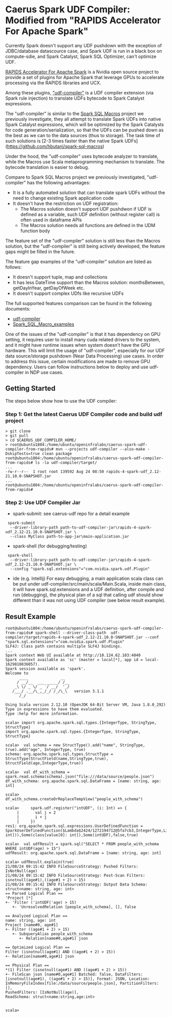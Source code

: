 # Caerus Spark UDF Compiler: Modified from "RAPIDS Accelerator For Apache Spark"

Currently Spark doesn't support any UDF pushdown with the exception of JDBC/database datascource case, and Spark UDF is run in a black box on compute-sdie, and Spark Catalyst, Spark SQL Optimizer, can't optimize UDF.

[RAPIDS Accelerator For Apache Spark](https://github.com/NVIDIA/spark-rapids) is a Nvidia open source project to provide a set of plugins for Apache Spark that leverage GPUs to accelerate processing via the RAPIDS libraries and UCX. 

Among these plugins, ["udf-compiler"](https://github.com/NVIDIA/spark-rapids/tree/branch-21.10/udf-compiler) is a UDF compiler extension (via Spark rule injection) to translate UDFs bytecode to Spark Catalyst expressions.

The "udf-compiler" is similar to the [Spark SQL Macros](https://github.com/hbutani/spark-sql-macros) project we previously investigate, they all attempt to translate Spark UDFs into native Spark Catalyst expressions, which will be optimized by the Spark Catalysts for code generation/serialization, so that the UDFs can be pushed down as the best as we can to the data sources (thus to storage). The task time of such solutions is [2-3 times faster than the native Spark UDFs] (https://github.com/hbutani/spark-sql-macros)

Under the hood, the "udf-compiler" uses bytecode analyzer to translate, while the Macros use Scala metaprogramming mechanism to translate. The bytecode translation is easier to debug.

Compare to Spark SQL Macros project we previously investigated, "udf-compiler" has the following advantages:
- It is a fully automated solution that can translate spark UDFs without the need to change existing Spark application code
- It doesn't have the restriction on UDF registration: 
  - The Macros solution doesn't support UDF pushdwon if UDF is defined as a variable, such UDF definition (without register call) is often used in dataframe APIs  
  - The Macros solution needs all functions are defined in the UDM function body 

The feature set of the "udf-compiler" solution is still less than the Macros solution, but the "udf-compiler" is still being actively developed, the feature gaps might be filled in the future. 

The feature gap examples of the "udf-compiler" solution are listed as follows:
- It doesn't support tuple, map and collections
- It has less DateTime support than the Macros solution: monthsBetween, getDayInYear, getDayOfWeek etc.
- It doesn't support complex UDfs like recursive UDFs

The full supported features comparison can be found in the following documents:
- [udf-compiler](https://github.com/NVIDIA/spark-rapids/blob/branch-21.10/docs/additional-functionality/udf-to-catalyst-expressions.md)
- [Spark_SQL_Macro_examples](https://github.com/hbutani/spark-sql-macros/wiki/Spark_SQL_Macro_examples)

One of the issues of the "udf-compiler" is that it has dependency on GPU setting, it requires user to install many cuda related drivers to the system, and it might have runtime issues when system doesn't have the GPU hardware. This will limit the usage of "udf-compiler", especially for our UDF data source/storage pushdown (Near Data Processing) use cases. In order to address this issue, certain modifications are made to remove GPU dependency. Users can follow instructions below to deploy and use udf-compiler in NDP use cases.


## Getting Started
The steps below show how to use the UDF compiler:
### Step 1: Get the latest Caerus UDF Compiler code and build udf project
```
> git clone
> git pull
> cd $CAERUS_UDF_COMPILER_HOME/
> root@ubuntu1804:/home/ubuntu/openinfralabs/caerus-spark-udf-compiler-from-rapids# mvn --projects udf-compiler --also-make -DskipTests=true clean package 
root@ubuntu1804:/home/ubuntu/openinfralabs/caerus-spark-udf-compiler-from-rapids# ls -la udf-compiler/target/
...
-rw-r--r--  1 root root 139592 Aug 24 08:50 rapids-4-spark-udf_2.12-21.10.0-SNAPSHOT.jar
...
root@ubuntu1804:/home/ubuntu/openinfralabs/caerus-spark-udf-compiler-from-rapids#
```
### Step 2: Use UDF Compiler Jar
- spark-submit: see caerus-udf repo for a detail example
```
 spark-submit 
  --driver-library-path path-to-udf-compiler-jar\rapids-4-spark-udf_2.12-21.10.0-SNAPSHOT.jar \
  --class MyClass path-to-app-jar\main-application.jar
```
- spark-shell (for debugging/testing)
```
 spark-shell
  --driver-library-path path-to-udf-compiler-jar\rapids-4-spark-udf_2.12-21.10.0-SNAPSHOT.jar \
  --config "spark.sql.extensions"="com.nvidia.spark.udf.Plugin"
```
- ide (e.g. Intellij)
For easy debugging, a main application scala class can be put under udf-compiler/src/main/scala/Main.Scala, inside main class, it will have spark.sql.extensions and a UDF definition, after compile and run (debugging), the physical plan of a sql that calling udf should show different than it was not using UDF compiler (see below result example).

## Result Example
```
root@ubuntu1804:/home/ubuntu/openinfralabs/caerus-spark-udf-compiler-from-rapids# spark-shell --driver-class-path  udf-compiler/target/rapids-4-spark-udf_2.12-21.10.0-SNAPSHOT.jar --conf "spark.sql.extensions"="com.nvidia.spark.udf.Plugin"
SLF4J: Class path contains multiple SLF4J bindings.
...
Spark context Web UI available at http://10.124.62.103:4040
Spark context available as 'sc' (master = local[*], app id = local-1629810836057).
Spark session available as 'spark'.
Welcome to
      ____              __
     / __/__  ___ _____/ /__
    _\ \/ _ \/ _ `/ __/  '_/
   /___/ .__/\_,_/_/ /_/\_\   version 3.1.1
      /_/
         
Using Scala version 2.12.10 (OpenJDK 64-Bit Server VM, Java 1.8.0_292)
Type in expressions to have them evaluated.
Type :help for more information.

scala> import org.apache.spark.sql.types.{IntegerType, StringType, StructType}
import org.apache.spark.sql.types.{IntegerType, StringType, StructType}

scala>  val schema = new StructType().add("name", StringType, true).add("age", IntegerType, true)
schema: org.apache.spark.sql.types.StructType = StructType(StructField(name,StringType,true), StructField(age,IntegerType,true))

scala>  val df_with_schema = spark.read.schema(schema).json("file:///data/source/people.json")
df_with_schema: org.apache.spark.sql.DataFrame = [name: string, age: int]

scala>     df_with_schema.createOrReplaceTempView("people_with_schema")

scala>     spark.udf.register("intUDF", (i: Int) => {
     |       val j = 2
     |       i + j
     |     })
res1: org.apache.spark.sql.expressions.UserDefinedFunction = SparkUserDefinedFunction($Lambda$2424/1272194712@5fa7cb3,IntegerType,List(Some(class[value[0]: int])),Some(class[value[0]: int]),Some(intUDF),false,true)

scala>  val udfResult = spark.sql("SELECT * FROM people_with_schema WHERE intUDF(age) > 15")
udfResult: org.apache.spark.sql.DataFrame = [name: string, age: int]

scala> udfResult.explain(true)
21/08/24 09:15:42 INFO FileSourceStrategy: Pushed Filters: IsNotNull(age)
21/08/24 09:15:42 INFO FileSourceStrategy: Post-Scan Filters: isnotnull(age#1),((age#1 + 2) > 15)
21/08/24 09:15:42 INFO FileSourceStrategy: Output Data Schema: struct<name: string, age: int>
== Parsed Logical Plan ==
'Project [*]
+- 'Filter ('intUDF('age) > 15)
   +- 'UnresolvedRelation [people_with_schema], [], false

== Analyzed Logical Plan ==
name: string, age: int
Project [name#0, age#1]
+- Filter ((age#1 + 2) > 15)
   +- SubqueryAlias people_with_schema
      +- Relation[name#0,age#1] json

== Optimized Logical Plan ==
Filter (isnotnull(age#1) AND ((age#1 + 2) > 15))
+- Relation[name#0,age#1] json

== Physical Plan ==
*(1) Filter (isnotnull(age#1) AND ((age#1 + 2) > 15))
+- FileScan json [name#0,age#1] Batched: false, DataFilters: [isnotnull(age#1), ((age#1 + 2) > 15)], Format: JSON, Location: InMemoryFileIndex[file:/data/source/people.json], PartitionFilters: [], 
PushedFilters: [IsNotNull(age)], 
ReadSchema: struct<name:string,age:int>


scala> 

```




